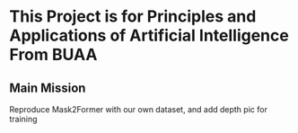 # This Project is for Principles and Applications of Artificial Intelligence From BUAA

## Main Mission
Reproduce Mask2Former with our own dataset, and add depth pic for training
